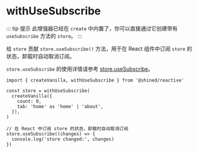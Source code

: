 # withUseSubscribe

::: tip 提示
此增强器已经在 `create` 中内置了，你可以直接通过它创建带有 `useSubscribe` 方法的 `store`。
:::

给 `store` 贡献 `store.useSubscribe()` 方法，用于在 React 组件中订阅 `store` 的状态，卸载时自动取消订阅。

`store.useSubscribe` 的使用详情请参考 [store.useSubscribe](/reference/basic/create#store-use-subscribe)。

```tsx
import { createVanilla, withUseSubscribe } from '@shined/reactive'

const store = withUseSubscribe(
  createVanilla({
    count: 0,
    tab: 'home' as 'home' | 'about',
  }),
)

// 在 React 中订阅 store 的状态，卸载时自动取消订阅
store.useSubscribe((changes) => {
  console.log('store changed:', changes)
})
```
